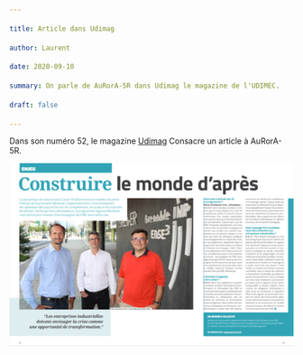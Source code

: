 ```yaml
---

title: Article dans Udimag

author: Laurent

date: 2020-09-10

summary: On parle de AuRorA-5R dans Udimag le magazine de l'UDIMEC.

draft: false

---
```


Dans son numéro 52, le magazine [Udimag](https://www.google.com/url?q=https://www.udimec.fr/sites/default/files/udimag_52_planche_bd.pdf&sa=D&ust=1610445652958000&usg=AOvVaw3QFNcyhGmb1Uv3locyrZz_) Consacre un article à AuRorA-5R.

![](images/image1.png)

